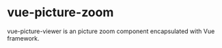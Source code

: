 # vue-picture-zoom
vue-picture-viewer is an picture zoom component encapsulated with Vue framework.
